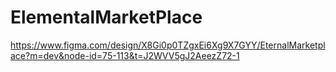 # ElementalMarketPlace
https://www.figma.com/design/X8Gi0p0TZgxEi6Xg9X7GYY/EternalMarketplace?m=dev&node-id=75-113&t=J2WVV5gJ2AeezZ72-1
